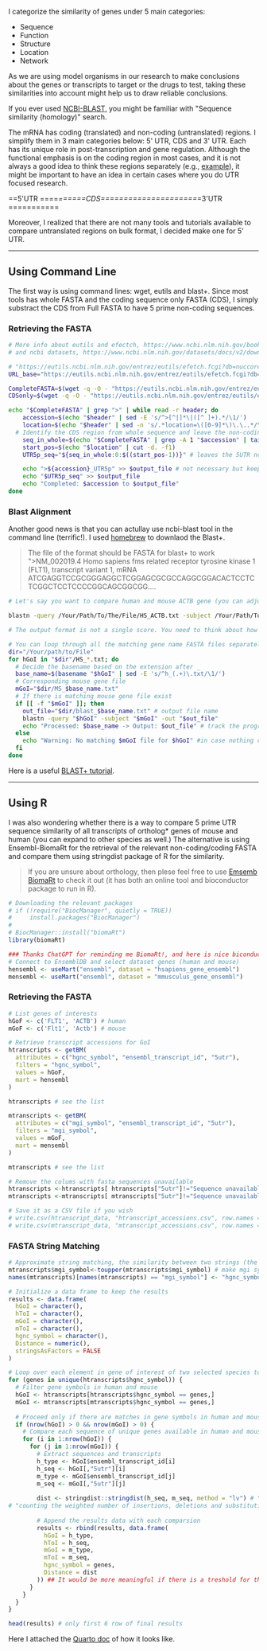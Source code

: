 I categorize the similarity of genes under 5 main categories:
- Sequence
- Function
- Structure
- Location
- Network
  
As we are using model organisms in our research to make conclusions about the genes or transcripts to target or the drugs to test, taking these similarities into account might help us to draw reliable conclusions. 

If you ever used [NCBI-BLAST](https://blast.ncbi.nlm.nih.gov/Blast.cgi), you might be familiar with "Sequence similarity (homology)" search.

The mRNA has coding (translated) and non-coding (untranslated) regions. I simplify them in 3 main categories below: 5' UTR, CDS and 3' UTR. Each has its unique role in post-transcription and gene regulation. Although the functional emphasis is on the coding region in most cases, and it is not always a good idea to think these regions separately (e.g., [example](https://joshuaopayne.com/thermostability)), it might be important to have an idea in certain cases where you do UTR focused research.  

   ==5'UTR ====*======CDS=====================*=3'UTR ===========

Moreover, I realized that there are not many tools and tutorials available to compare untranslated regions on bulk format, I decided make one for 5' UTR.

-------------------------------

## Using Command Line
The first way is using command lines: wget, eutils and blast+. 
Since most tools has whole FASTA and the coding sequence only FASTA (CDS), I simply substract the CDS from Full FASTA to have 5 prime non-coding sequences.

### Retrieving the FASTA

```bash
# More info about eutils and efectch, https://www.ncbi.nlm.nih.gov/books/NBK179288/, https://github.com/NCBI-Hackathons/EDirectCookbook, https://www.ncbi.nlm.nih.gov/books/NBK25499/table/chapter4.T._valid_values_of__retmode_and/, https://www.ncbi.nlm.nih.gov/books/NBK25499/,
# and ncbi datasets, https://www.ncbi.nlm.nih.gov/datasets/docs/v2/download-and-install/, https://github.com/ncbi/datasets, https://www.ncbi.nlm.nih.gov/datasets/docs/v2/reference-docs/data-packages/gene-package/, https://www.nature.com/articles/s41597-024-03571-y  as an alternative

# "https://eutils.ncbi.nlm.nih.gov/entrez/eutils/efetch.fcgi?db=nuccore&id=[NM TRANSCRIPT ID]/&rettype=[FASTA FORMAT]"
URL_base="https://eutils.ncbi.nlm.nih.gov/entrez/eutils/efetch.fcgi?db=nuccore&id=%s&rettype=%s"

CompleteFASTA=$(wget -q -O - "https://eutils.ncbi.nlm.nih.gov/entrez/eutils/efetch.fcgi?db=nuccore&id=NM_010240.2&rettype=fasta")
CDSonly=$(wget -q -O - "https://eutils.ncbi.nlm.nih.gov/entrez/eutils/efetch.fcgi?db=nuccore&id=NM_010240.2&rettype=fasta_cds_na")

echo "$CompleteFASTA" | grep ">" | while read -r header; do
	accession=$(echo "$header" | sed -E 's/^>[^|]*\|([^ ]+).*/\1/')
	location=$(echo "$header" | sed -n 's/.*location=\([0-9]*\)\.\..*/\1/p')
  # Identify the CDS region from whole sequence and leave the non-coding (nc)
	seq_in_whole=$(echo "$CompleteFASTA" | grep -A 1 "$accession" | tail -n 1)
	start_pos=$(echo "$location" | cut -d. -f1)
	UTR5p_seq="${seq_in_whole:0:$((start_pos-1))}" # leaves the 5UTR nc sequnece

	echo ">${accession}_UTR5p" >> $output_file # not necessary but keep in similar accession, gene name etc. format
	echo "$UTR5p_seq" >> $output_file
	echo "Completed: $accession to $output_file"
done

```
### Blast Alignment

Another good news is that you can actullay use ncbi-blast tool in the command line (terrific!).
I used [homebrew](https://formulae.brew.sh/formula/blast) to downlaod the Blast+.

> The file of the format should be FASTA for blast+ to work
> ">NM_002019.4 Homo sapiens fms related receptor tyrosine kinase 1 (FLT1), transcript variant 1, mRNA
> ATCGAGGTCCGCGGGAGGCTCGGAGCGCGCCAGGCGGACACTCCTCTCGGCTCCTCCCCGGCAGCGGCGG....
```bash
# Let's say you want to compare human and mouse ACTB gene (you can adjust according to your files)

blastn -query /Your/Path/To/The/File/HS_ACTB.txt -subject /Your/Path/To/The/File/MS_ACTB.txt -out /Your/Path/To/The/File/test_blastn.txt

# The output format is not a single score. You need to think about how to extract the relevant information in a single file (I skip this since we have an alternative below).
```
```bash
# You can loop through all the matching gene name FASTA files separately
dir="/Your/path/to/File"
for hGoI in "$dir"/HS_*.txt; do
  # Decide the basename based on the extension after _
  base_name=$(basename "$hGoI" | sed -E 's/^h_(.+)\.txt/\1/')
  # Corresponding mouse gene file
  mGoI="$dir/MS_$base_name.txt"
  # If there is matching mouse gene file exist
  if [[ -f "$mGoI" ]]; then
    out_file="$dir/blast_$base_name.txt" # output file name
    blastn -query "$hGoI" -subject "$mGoI" -out "$out_file"
    echo "Processed: $base_name -> Output: $out_file" # track the progress
  else
    echo "Warning: No matching $mGoI file for $hGoI" #in case nothing compare from mouse side
  fi
done
```
Here is a useful [BLAST+ tutorial](https://conmeehan.github.io/blast+tutorial.html).

-------------------------------

## Using R
I was also wondering whether there is a way to compare 5 prime UTR sequence similarity of all transcripts of ortholog* genes of mouse and human (you can expand to other species as well.)
The alternative is using Ensembl-BiomaRt for the retrieval of the relevant non-coding/coding FASTA and compare them using stringdist package of R for the similarity.
> If you are unsure about orthology, then plese feel free to use [Emsemb BiomaRt](https://www.ensembl.org/info/data/biomart/index.html) to check it out (it has both an online tool and bioconductor package to run in R).
```r
# Downloading the relevant packages
# if (!require("BiocManager", quietly = TRUE))
#     install.packages("BiocManager")
# 
# BiocManager::install("biomaRt")
library(biomaRt)

### Thanks ChatGPT for reminding me BiomaRt!, and here is nice biconductor tutorial if you are curious: https://bioconductor.org/packages/release/bioc/vignettes/biomaRt/inst/doc/accessing_ensembl.html ###
# Connect to EnsemblDB and select dataset genes (human and mouse)
hensembl <- useMart("ensembl", dataset = "hsapiens_gene_ensembl")
mensembl <- useMart("ensembl", dataset = "mmusculus_gene_ensembl")
```
### Retrieving the FASTA

```r
# List genes of interests
hGoF <- c('FLT1', 'ACTB') # human
mGoF <- c('Flt1', 'Actb') # mouse

# Retrieve transcript accessions for GoI
htranscripts <- getBM(
  attributes = c("hgnc_symbol", "ensembl_transcript_id", "5utr"),
  filters = "hgnc_symbol",
  values = hGoF,
  mart = hensembl
)

htranscripts # see the list

mtranscripts <- getBM(
  attributes = c("mgi_symbol", "ensembl_transcript_id", "5utr"),
  filters = "mgi_symbol",
  values = mGoF,
  mart = mensembl
)

mtranscripts # see the list

# Remove the colums with fasta sequences unavailable
htranscripts <-htranscripts[ htranscripts["5utr"]!="Sequence unavailable",]
mtranscripts <-mtranscripts[ mtranscripts["5utr"]!="Sequence unavailable",]

# Save it as a CSV file if you wish
# write.csv(htranscript_data, "htranscript_accessions.csv", row.names = FALSE)
# write.csv(mtranscript_data, "mtranscript_accessions.csv", row.names = FALSE)
```

### FASTA String Matching
```r
# Approximate string matching, the similarity between two strings (the paper: https://cran.r-project.org/web/packages/stringdist/vignettes/RJournal_6_111-122-2014.pdf)
mtranscripts$mgi_symbol<-toupper(mtranscripts$mgi_symbol) # make mgi symbol similar to hgnc for downstream processes
names(mtranscripts)[names(mtranscripts) == "mgi_symbol"] <- "hgnc_symbol"

# Initialize a data frame to keep the results
results <- data.frame(
  hGoI = character(),
  hToI = character(),
  mGoI = character(),
  mToI = character(),
  hgnc_symbol = character(),
  Distance = numeric(),
  stringsAsFactors = FALSE
)

# Loop over each element in gene of interest of two selected species to calculate distance, and save it
for (genes in unique(htranscripts$hgnc_symbol)) {
  # Filter gene symbols in human and mouse
  hGoI <- htranscripts[htranscripts$hgnc_symbol == genes,]
  mGoI <- mtranscripts[mtranscripts$hgnc_symbol == genes,]
  
  # Proceed only if there are matches in gene symbols in human and mouse
  if (nrow(hGoI) > 0 && nrow(mGoI) > 0) {
    # Compare each sequence of unique genes available in human and mouse
    for (i in 1:nrow(hGoI)) {
      for (j in 1:nrow(mGoI)) {
        # Extract sequences and transcripts
        h_type <- hGoI$ensembl_transcript_id[i]
        h_seq <- hGoI[,"5utr"][i]
        m_type <- mGoI$ensembl_transcript_id[j]
        m_seq <- mGoI[,"5utr"][j]
        
        dist <- stringdist::stringdist(h_seq, m_seq, method = "lv") # "lv" for Levenshtein distance:
# "counting the weighted number of insertions, deletions and substitutions necessary to turn one string into another"
        
        # Append the results data with each comparsion
        results <- rbind(results, data.frame(
          hGoI = h_type,
          hToI = h_seq,
          mGoI = m_type,
          mToI = m_seq,
          hgnc_symbol = genes,
          Distance = dist
        )) ## It would be more meaningful if there is a treshold for the distance measurements based on the mismatches.
      }
    }
  }
}

head(results) # only first 6 row of final results 
```
Here I attached the [Quarto doc]() of how it looks like. 
